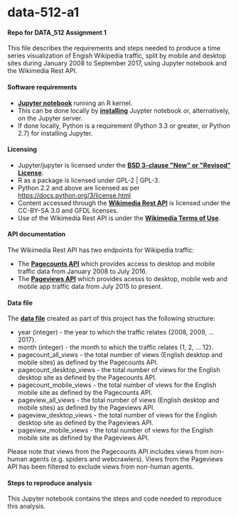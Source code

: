 # data-512-a1

#### Repo for DATA_512 Assignment 1
This file describes the requirements and steps needed to produce a time series visualization of Engish Wikipedia traffic, split by mobile and desktop sites during January 2008 to September 2017, using Jupyter notebook and the Wikimedia Rest API. 


#### Software requirements 

- __[Jupyter notebook](http://jupyter.org/about.html)__ running an R kernel.  
- This can be done locally by __[installing](http://jupyter.org/install.html)__ Juypter notebook or, alternatively, on the Jupyter server. 
- If done locally, Python is a requirement (Python 3.3 or greater, or Python 2.7) for installing Jupyter. 


#### Licensing 

- Jupyter/jupyter is licensed under the __[BSD 3-clause "New" or "Revised" License](https://github.com/jupyter/jupyter/blob/master/LICENSE)__. 
- R as a package is licensed under GPL-2 | GPL-3. 
- Python 2.2 and above are licensed as per https://docs.python.org/3/license.html
- Content accessed through the __[Wikimedia Rest API](https://en.wikipedia.org/api/rest_v1/)__ is licensed under the CC-BY-SA 3.0 and GFDL licenses. 
- Use of the Wikimedia Rest API is under the __[Wikimedia Terms of Use](https://wikimediafoundation.org/wiki/Terms_of_Use/en)__.


#### API documentation

The Wikimedia Rest API has two endpoints for Wikipedia traffic:  
- The __[Pagecounts API](https://wikitech.wikimedia.org/wiki/Analytics/AQS/Legacy_Pagecounts)__ which provides access to desktop and mobile traffic data from January 2008 to July 2016. 
- The __[Pageviews API](https://wikitech.wikimedia.org/wiki/Analytics/AQS/Pageviews)__ which provides acesss to desktop, mobile web and mobile app traffic data from July 2015 to present. 


#### Data file 

The __[data file](https://github.com/mykebrowne/data-512-a1/blob/master/en-wikipedia_traffic_200801_201709.csv)__ created as part of this project has the following structure: 

- year (integer) - the year to which the traffic relates  {2008, 2009, ... 2017}. 
- month (integer) - the month to which the traffic relates  {1, 2, ... 12}. 
- pagecount_all_views - the total number of views (English desktop and mobile sites) as defined by the Pagecounts API.
- pagecount_desktop_views - the total number of views for the English desktop site as defined by the Pagecounts API. 
- pagecount_mobile_views - the total number of views for the English mobile site as defined by the Pagecounts API. 
- pageview_all_views - the total number of views (English desktop and mobile sites) as defined by the Pageviews API.
- pageview_desktop_views - the total number of views for the English desktop site as defined by the Pageviews API. 
- pageview_mobile_views - the total number of views for the English mobile site as defined by the Pageviews API. 

Please note that views from the Pagecounts API includes views from non-human agents (e.g. spiders and webcrawlers).  Views from the Pageviews API has been filtered to exclude views from non-human agents.  


#### Steps to reproduce analysis 

This Jupyter notebook contains the steps and code needed to reproduce this analysis.  

